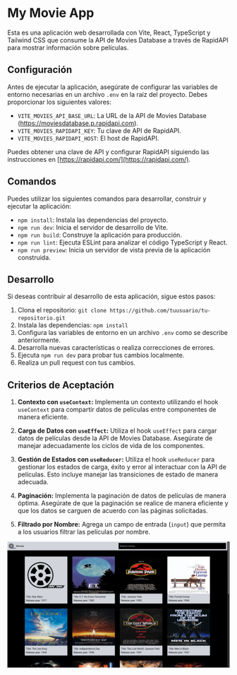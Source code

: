 # My Movie App

Esta es una aplicación web desarrollada con Vite, React, TypeScript y Tailwind CSS que consume la API de Movies Database a través de RapidAPI para mostrar información sobre películas.

## Configuración

Antes de ejecutar la aplicación, asegúrate de configurar las variables de entorno necesarias en un archivo `.env` en la raíz del proyecto. Debes proporcionar los siguientes valores:

- `VITE_MOVIES_API_BASE_URL`: La URL de la API de Movies Database (https://moviesdatabase.p.rapidapi.com).
- `VITE_MOVIES_RAPIDAPI_KEY`: Tu clave de API de RapidAPI.
- `VITE_MOVIES_RAPIDAPI_HOST`: El host de RapidAPI.

Puedes obtener una clave de API y configurar RapidAPI siguiendo las instrucciones en [https://rapidapi.com/](https://rapidapi.com/).

## Comandos

Puedes utilizar los siguientes comandos para desarrollar, construir y ejecutar la aplicación:

- `npm install`: Instala las dependencias del proyecto.
- `npm run dev`: Inicia el servidor de desarrollo de Vite.
- `npm run build`: Construye la aplicación para producción.
- `npm run lint`: Ejecuta ESLint para analizar el código TypeScript y React.
- `npm run preview`: Inicia un servidor de vista previa de la aplicación construida.

## Desarrollo

Si deseas contribuir al desarrollo de esta aplicación, sigue estos pasos:

1. Clona el repositorio: `git clone https://github.com/tuusuario/tu-repositorio.git`
2. Instala las dependencias: `npm install`
3. Configura las variables de entorno en un archivo `.env` como se describe anteriormente.
4. Desarrolla nuevas características o realiza correcciones de errores.
5. Ejecuta `npm run dev` para probar tus cambios localmente.
6. Realiza un pull request con tus cambios.

## Criterios de Aceptación

1. **Contexto con `useContext`:** Implementa un contexto utilizando el hook `useContext` para compartir datos de películas entre componentes de manera eficiente.

2. **Carga de Datos con `useEffect`:** Utiliza el hook `useEffect` para cargar datos de películas desde la API de Movies Database. Asegúrate de manejar adecuadamente los ciclos de vida de los componentes.

3. **Gestión de Estados con `useReducer`:** Utiliza el hook `useReducer` para gestionar los estados de carga, éxito y error al interactuar con la API de películas. Esto incluye manejar las transiciones de estado de manera adecuada.

4. **Paginación:** Implementa la paginación de datos de películas de manera óptima. Asegúrate de que la paginación se realice de manera eficiente y que los datos se carguen de acuerdo con las páginas solicitadas.

5. **Filtrado por Nombre:** Agrega un campo de entrada (`input`) que permita a los usuarios filtrar las películas por nombre.

![Alt text](/public/image.png)